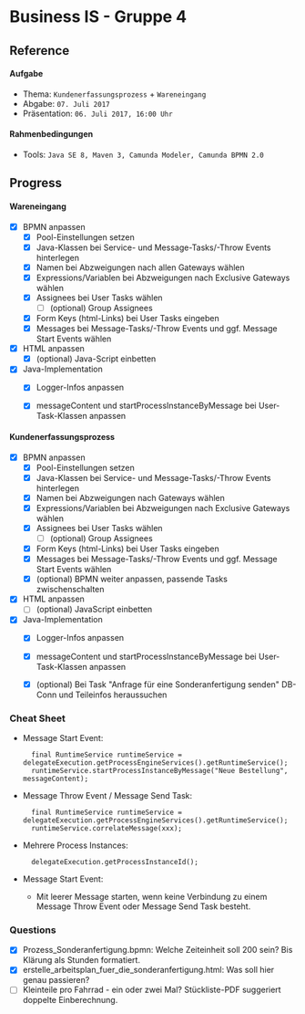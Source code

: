 Business IS - Gruppe 4
======================

Reference
---------

#### Aufgabe
- Thema:        `Kundenerfassungsprozess` + `Wareneingang`
- Abgabe:       `07. Juli 2017`
- Präsentation: `06. Juli 2017, 16:00 Uhr`

#### Rahmenbedingungen
- Tools:    `Java SE 8, Maven 3, Camunda Modeler, Camunda BPMN 2.0`


Progress
--------

#### Wareneingang
- [x] BPMN anpassen
    - [x] Pool-Einstellungen setzen
    - [x] Java-Klassen bei Service- und Message-Tasks/-Throw Events hinterlegen
    - [x] Namen bei Abzweigungen nach allen Gateways wählen
    - [x] Expressions/Variablen bei Abzweigungen nach Exclusive Gateways wählen
    - [x] Assignees bei User Tasks wählen
        - [ ] (optional) Group Assignees
    - [x] Form Keys (html-Links) bei User Tasks eingeben
    - [x] Messages bei Message-Tasks/-Throw Events und ggf. Message Start Events wählen
- [x] HTML anpassen
    - [x] (optional) Java-Script einbetten
- [x] Java-Implementation
    - [x] Logger-Infos anpassen
    - [x] messageContent und startProcessInstanceByMessage bei User-Task-Klassen anpassen


#### Kundenerfassungsprozess
- [x] BPMN anpassen
    - [x] Pool-Einstellungen setzen
    - [x] Java-Klassen bei Service- und Message-Tasks/-Throw Events hinterlegen
    - [x] Namen bei Abzweigungen nach Gateways wählen
    - [x] Expressions/Variablen bei Abzweigungen nach Exclusive Gateways wählen
    - [x] Assignees bei User Tasks wählen
        - [ ] (optional) Group Assignees
    - [x] Form Keys (html-Links) bei User Tasks eingeben
    - [x] Messages bei Message-Tasks/-Throw Events und ggf. Message Start Events wählen
    - [x] (optional) BPMN weiter anpassen, passende Tasks zwischenschalten
- [x] HTML anpassen
    - [ ] (optional) JavaScript einbetten
- [x] Java-Implementation
    - [x] Logger-Infos anpassen
    - [x] messageContent und startProcessInstanceByMessage bei User-Task-Klassen anpassen
    - [x] (optional) Bei Task "Anfrage für eine Sonderanfertigung senden" DB-Conn und Teileinfos heraussuchen


### Cheat Sheet
- Message Start Event:

        final RuntimeService runtimeService = delegateExecution.getProcessEngineServices().getRuntimeService();
        runtimeService.startProcessInstanceByMessage("Neue Bestellung", messageContent);

- Message Throw Event / Message Send Task:

        final RuntimeService runtimeService = delegateExecution.getProcessEngineServices().getRuntimeService();
        runtimeService.correlateMessage(xxx);

- Mehrere Process Instances:

        delegateExecution.getProcessInstanceId();
        
- Message Start Event:
    - Mit leerer Message starten, wenn keine Verbindung zu einem Message Throw Event oder Message Send Task besteht.
        
        
### Questions

- [x] Prozess_Sonderanfertigung.bpmn: Welche Zeiteinheit soll 200 sein? Bis Klärung als Stunden formatiert.
- [x] erstelle_arbeitsplan_fuer_die_sonderanfertigung.html: Was soll hier genau passieren?
- [ ] Kleinteile pro Fahrrad - ein oder zwei Mal? Stückliste-PDF suggeriert doppelte Einberechnung.